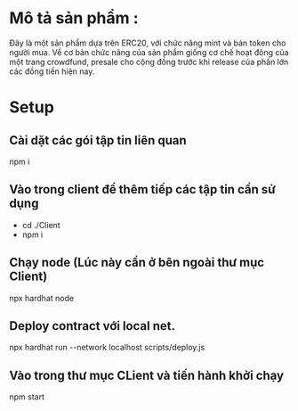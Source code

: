 # Mô tả sản phẩm : 
Đây là một sản phẩm dựa trên ERC20, với chức năng mint và bán token cho người mua. Về cơ bản chức năng của sản phẩm giống cơ chế hoạt đông của một trang crowdfund, presale cho cộng đồng trước khi release của phần lớn các đồng tiền hiện nay.







# Setup 
## Cài dặt các gói tập tin liên quan  
npm i 
## Vào trong client để thêm tiếp các tập tin cần sử dụng 
- cd ./Client 
- npm i 

## Chạy node  (Lúc này cần ở bên ngoài thư mục Client)
npx hardhat node 
## Deploy contract với local net.

npx hardhat run --network  localhost scripts/deploy.js

## Vào trong thư mục CLient và tiến hành khởi chạy 
npm start 
